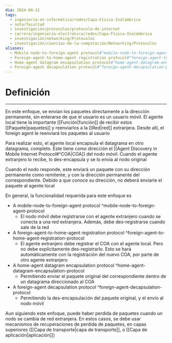 ```yaml
---
dia: 2024-08-31
tags:
  - ingeniería-en-informática/redes/Capa-Física-Inalámbrica
  - nota/facultad
  - investigación/protocolos/protocolo-de-internet
  - carrera/ingeniería-electrónica/redes/Capa-Física-Inalámbrica
  - investigación/networking/Protocolos
  - investigación/ciencias-de-la-computación/Networking/Protocolos
aliases:
  - Mobile-node-to-foreign-agent protocol#^mobile-node-to-foreign-agent-protocol
  - Foreign-agent-to-home-agent registration protocol#^foreign-agent-to-home-agent-registration-protocol
  - Home-agent datagram encapsulation protocol#^home-agent-datagram-encapsulation-protocol
  - Foreign-agent decapsulation protocol#^foreign-agent-decapsulation-protocol
---
```

# Definición
---
En este enfoque, se envían los paquetes directamente a la dirección permanente, sin enterarse de que el usuario es un usuario móvil. El agente local tiene la importante [[Función|función]] de recibir estos [[Paquete|paquetes]] y reenviarlos a la [[Red|red]] extranjera. Desde allí, el foreign agent le reenviará los paquetes al usuario

Para realizar esto, el agente local encapsula el datagrama en otro datagrama, completo. Este tiene como dirección el [[Agent Discovery in Mobile Internet Protocol#^COA|COA]] del nodo móvil. Cuando el agente extranjero lo recibe, lo des-encapsula y se lo envía al nodo original

Cuando el nodo responde, este enviará un paquete con su dirección permanente como remitente, y con la dirección permanente del correspondiente. Debido a que conoce su dirección, no deberá enviarle el paquete al agente local

En general, la funcionalidad requerida para este enfoque es
* A mobile-node-to-foreign-agent protocol ^mobile-node-to-foreign-agent-protocol
    * El nodo móvil debe registrarse con el agente extranjero cuando se conecta a una red extranjera. Además, debe des-registrarse cuando sale de la red
* A foreign-agent-to-home-agent registration protocol ^foreign-agent-to-home-agent-registration-protocol
    * El agente extranjero debe registrar el COA con el agente local. Pero no debe explícitamente des-registrarlo. Esto se hará automáticamente con la registración del nuevo COA, por parte de otro agente extranjero
* A home-agent datagram encapsulation protocol ^home-agent-datagram-encapsulation-protocol
    * Permitiendo enviar el paquete original del correspondiente dentro de un datagrama direccionado al COA
* A foreign-agent decapsulation protocol ^foreign-agent-decapsulation-protocol
    * Permitiendo la des-encapsulación del paquete original, y el envío al nodo móvil

Aun siguiendo este enfoque, puede haber perdida de paquetes cuando un nodo se cambia de red extranjera. En estos casos, se debe usar mecanismos de recuperaciones de perdida de paquetes, en capas superiores ([[Capa de transporte|capa de transporte]], o [[Capa de aplicación|aplicación]])
